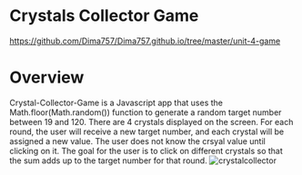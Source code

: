 # Crystals Collector Game
https://github.com/Dima757/Dima757.github.io/tree/master/unit-4-game
# Overview
Crystal-Collector-Game is a Javascript app that uses the Math.floor(Math.random()) function to generate a random target number between 19 and 120. There are 4 crystals displayed on the screen. For each round, the user will receive a new target number, and each crystal will be assigned a new value. The user does not know the crsyal value until clicking on it. The goal for the user is to click on different crystals so that the sum adds up to the target number for that round.
![crystalcollector](https://user-images.githubusercontent.com/41123232/56460505-617feb80-6369-11e9-824a-8450b4500ed1.png)
